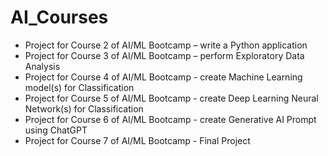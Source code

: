 # AI_Courses
- Project for Course 2 of AI/ML Bootcamp – write a Python application
- Project for Course 3 of AI/ML Bootcamp – perform Exploratory Data Analysis
- Project for Course 4 of AI/ML Bootcamp - create Machine Learning model(s) for Classification
- Project for Course 5 of AI/ML Bootcamp - create Deep Learning Neural Network(s) for Classification
- Project for Course 6 of AI/ML Bootcamp - create Generative AI Prompt using ChatGPT
- Project for Course 7 of AI/ML Bootcamp - Final Project

